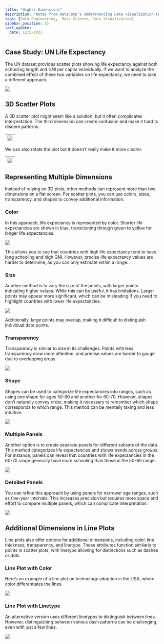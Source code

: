 ```yaml
---
title: "Higher Dimensions"
description: "Notes from DataCamp's Understanding Data Visualization Course"
tags: [Data Engineering,  Data Science, Data Visualization]
sidebar_position: 16
last_update:
  date: 12/5/2021
---
```


## Case Study: UN Life Expectancy

The UN dataset provides scatter plots showing life expectancy against both schooling length and GNI per capita individually. If we want to analyze the combined effect of these two variables on life expectancy, we need to take a different approach.

<div class='img-center'>

![](/img/docs/casestudy-un-life-expectancy-scatter-plotssss.png)

</div>


## 3D Scatter Plots

A 3D scatter plot might seem like a solution, but it often complicates interpretation. The third dimension can create confusion and make it hard to discern patterns. 

<div class='img-center'>

|![](/img/docs/casestudy-un-life-expectancy-scatter-plotssss-3d.png)|
|-|

</div>

We can also rotate the plot but it doesn’t really make it more clearer.

<div class='img-center'>

|![](/img/docs/casestudy-un-life-expectancy-scatter-plotssss-3d-rotate.png)|
|-|

</div>

## Representing Multiple Dimensions

Instead of relying on 3D plots, other methods can represent more than two dimensions on a flat screen. For scatter plots, you can use colors, sizes, transparency, and shapes to convey additional information.

### Color

In this approach, life expectancy is represented by color. Shorter life expectancies are shown in blue, transitioning through green to yellow for longer life expectancies. 

<div class='img-center'>

![](/img/docs/casestudy-un-life-expectancy-scatter-plotssss-change-colors.png)

</div>

This allows you to see that countries with high life expectancy tend to have long schooling and high GNI. However, precise life expectancy values are harder to determine, as you can only estimate within a range.

### Size

Another method is to vary the size of the points, with larger points indicating higher values. While this can be useful, it has limitations. Larger points may appear more significant, which can be misleading if you need to highlight countries with lower life expectancies. 

<div class='img-center'>

![](/img/docs/casestudy-un-life-expectancy-scatter-plotssss-change-sizeee.png)

</div>

Additionally, large points may overlap, making it difficult to distinguish individual data points.

### Transparency

Transparency is similar to size in its challenges. Points with less transparency draw more attention, and precise values are harder to gauge due to overlapping areas.

<div class='img-center'>

![](/img/docs/casestudy-un-life-expectancy-scatter-plotssss-change-transparency.png)

</div>

### Shape

Shapes can be used to categorize life expectancies into ranges, such as using one shape for ages 50-60 and another for 60-70. However, shapes don’t naturally convey order, making it necessary to remember which shape corresponds to which range. This method can be mentally taxing and less intuitive.

<div class='img-center'>

![](/img/docs/casestudy-un-life-expectancy-scatter-plotssss-change-shapeee.png)

</div>

### Multiple Panels

Another option is to create separate panels for different subsets of the data. This method categorizes life expectancies and shows trends across groups. For instance, panels can reveal that countries with life expectancies in the 60-70 range generally have more schooling than those in the 50-60 range.

<div class='img-center'>

![](/img/docs/casestudy-un-life-expectancy-scatter-plotssss-multiple-panelssss.png)

</div>

### Detailed Panels

You can refine this approach by using panels for narrower age ranges, such as five-year intervals. This increases precision but requires more space and effort to compare multiple panels, which can complicate interpretation.

<div class='img-center'>

![](/img/docs/casestudy-un-life-expectancy-scatter-plotssss-detailed-panelsss.png)

</div>

## Additional Dimensions in Line Plots

Line plots also offer options for additional dimensions, including color, line thickness, transparency, and linetype. These attributes function similarly to points in scatter plots, with linetype allowing for distinctions such as dashes or dots.

### Line Plot with Color

Here’s an example of a line plot on technology adoption in the USA, where color differentiates the lines.

<div class='img-center'>

![](/img/docs/casestudy-tech-adoption-usaaaaa.png)

</div>

### Line Plot with Linetype

An alternative version uses different linetypes to distinguish between lines. However, distinguishing between various dash patterns can be challenging, even with just a few lines.

<div class='img-center'>

![](/img/docs/casestudy-tech-adoption-usaaaaa-line-plot-linetype.png)

</div>